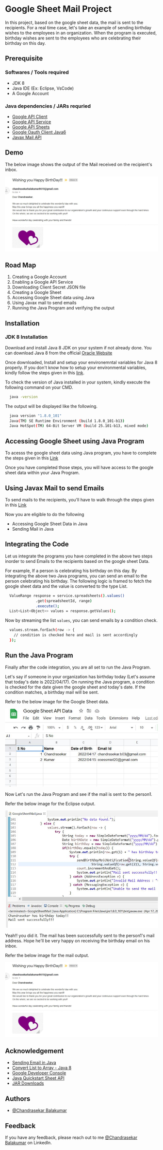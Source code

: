 # Google Sheet Mail Project
In this project, based on the google sheet data, the mail is sent to the recipients. For a real time case, let's take an example of sending birthday wishes to the employees in an organization. When the program is executed, birthday wishes are sent to the employees who are celebrating their birthday on this day.

## Prerequisite
### Softwares / Tools required
- JDK 8
- Java IDE (Ex: Eclipse, VsCode)
- A Google Account
### Java dependencies / JARs requried
- [Google API Client](https://jar-download.com/artifact-search/google-api-client)
- [Google API Service](https://jar-download.com/artifacts/com.google.apis/google-api-services-drive)
- [Google API Sheets](https://jar-download.com/artifact-search/google-api-services-sheets)
- [Google Oauth Client Java6](https://jar-download.com/artifacts/com.google.oauth-client/google-oauth-client-java6)
- [Javax Mail API](https://jar-download.com/artifacts/com.sun.mail/javax.mail)

## Demo
The below image shows the output of the Mail received on the recipient's inbox.

![mail_output](https://github.com/CHANDRASEKAR98/google-sheet-mail-project/blob/main/images/mail_output.JPG)

## Road Map
1. Creating a Google Account
2. Enabling a Google API Service
3. Downloading Client Secret JSON file
4. Creating a Google Sheet
5. Accessing Google Sheet data using Java
6. Using Javax mail to send emails
7. Running the Java Program and verifying the output

## Installation
### JDK 8 Installation
Download and install Java 8 JDK on your system if not already done.
You can download Java 8 from the official [Oracle Website](https://www.oracle.com/in/java/technologies/javase/javase8-archive-downloads.html) 

Once downloaded, Install and setup your environemntal variables for Java 8 properly. If you don't know how to setup your environmental variables, kindly follow the steps given in this [link](https://www.javatpoint.com/how-to-set-path-in-java).

To check the version of Java installed in your system, kindly execute the following command on your CMD.

```bash
  java -version
```
The output will be displayed like the following.

```bash
  java version "1.8.0_101"
  Java(TM) SE Runtime Environment (build 1.8.0_101-b13)
  Java HotSpot(TM) 64-Bit Server VM (build 25.101-b13, mixed mode)
```

## Accessing Google Sheet using Java Program
To acesss the google sheet data using Java program, you have to complete the steps given in this [Link](https://github.com/CHANDRASEKAR98/google-sheet-api-project/edit/main/README.md#google-sheet-api-project)

Once you have completed those steps, you will have access to the google sheet data within your Java Program.

## Using Javax Mail to send Emails
To send mails to the recipients, you'll have to walk through the steps given in this [Link](https://github.com/CHANDRASEKAR98/java-email-project#java-email-project)

Now you are eligible to do the following
  - Accessing Google Sheet Data in Java
  - Sending Mail in Java

## Integrating the Code
Let us integrate the programs you have completed in the above two steps inorder to send Emails to the recipients based on the google sheet Data.

For example, If a person is celebrating his birthday on this day. By integrating the above two Java programs, you can send an email to the person celebrating his birthday.
The following logic is framed to fetch the google sheet data and the value is converted to the type List.

```bash
  ValueRange response = service.spreadsheets().values()
              .get(spreadsheetId, range)
              .execute();
  List<List<Object>> values = response.getValues();
```

Now by streaming the list `values`, you can send emails by a condition check.

```bash
  values.stream.forEach(row -> {
    // condition is checked here and mail is sent accordingly
  });
```

## Run the Java Program
Finally after the code integration, you are all set to run the Java Program.

Let's say if someone in your organization has birthday today (Let's assume that today's date is 2022/04/17). On running the Java program, a condition is checked for the date given the google sheet and today's date. If the condition matches, a birthday mail will be sent.

Refer to the below image for the Google Sheet data.

![google_sheet_data](https://github.com/CHANDRASEKAR98/google-sheet-mail-project/blob/main/images/google_sheet_data.JPG)

Now Let's run the Java Program and see if the mail is sent to the person1.

Refer the below image for the Eclipse output.

![eclipse_output](https://github.com/CHANDRASEKAR98/google-sheet-mail-project/blob/main/images/eclipse_output.JPG)

Yeah!! you did it. The mail has been successfully sent to the person1's mail address. Hope he'll be very happy on receiving the birthday email on his inbox.

Refer the below image for the mail output.

![mail_output](https://github.com/CHANDRASEKAR98/google-sheet-mail-project/blob/main/images/mail_output.JPG)

## Acknowledgement
- [Sending Email in Java](https://www.baeldung.com/java-email)
- [Convert List to Array - Java 8](https://www.geeksforgeeks.org/convert-list-to-array-in-java/)
- [Google Developer Console](https://console.cloud.google.com/)
- [Java Quickstart Sheet API](https://developers.google.com/sheets/api/quickstart/java)
- [JAR Downloads](https://jar-download.com/)

## Authors
- [@Chandrasekar Balakumar](https://github.com/CHANDRASEKAR98)

## Feedback
If you have any feedback, please reach out to me [@Chandrasekar Balakumar](https://www.linkedin.com/in/chandrasekarbalakumar98/) on LinkedIn.
